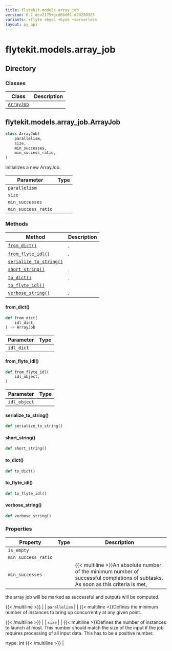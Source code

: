 ```yaml
---
title: flytekit.models.array_job
version: 0.1.dev2175+gcd6bd01.d20250325
variants: +flyte +byoc +byok +serverless
layout: py_api
---
```


# flytekit.models.array_job

## Directory

### Classes

| Class | Description |
|-|-|
| [`ArrayJob`](.././flytekit.models.array_job#flytekitmodelsarray_jobarrayjob) |  |

## flytekit.models.array_job.ArrayJob

```python
class ArrayJob(
    parallelism,
    size,
    min_successes,
    min_success_ratio,
)
```
Initializes a new ArrayJob.


| Parameter | Type |
|-|-|
| `parallelism` |  |
| `size` |  |
| `min_successes` |  |
| `min_success_ratio` |  |

### Methods

| Method | Description |
|-|-|
| [`from_dict()`](#from_dict) | . |
| [`from_flyte_idl()`](#from_flyte_idl) | . |
| [`serialize_to_string()`](#serialize_to_string) |  |
| [`short_string()`](#short_string) | . |
| [`to_dict()`](#to_dict) | . |
| [`to_flyte_idl()`](#to_flyte_idl) |  |
| [`verbose_string()`](#verbose_string) | . |


#### from_dict()

```python
def from_dict(
    idl_dict,
) -> ArrayJob
```
| Parameter | Type |
|-|-|
| `idl_dict` |  |

#### from_flyte_idl()

```python
def from_flyte_idl(
    idl_object,
)
```
| Parameter | Type |
|-|-|
| `idl_object` |  |

#### serialize_to_string()

```python
def serialize_to_string()
```
#### short_string()

```python
def short_string()
```
#### to_dict()

```python
def to_dict()
```
#### to_flyte_idl()

```python
def to_flyte_idl()
```
#### verbose_string()

```python
def verbose_string()
```
### Properties

| Property | Type | Description |
|-|-|-|
| `is_empty` |  |  |
| `min_success_ratio` |  |  |
| `min_successes` |  | {{< multiline >}}An absolute number of the minimum number of successful completions of subtasks. As soon as this criteria is met,
the array job will be marked as successful and outputs will be computed.

{{< /multiline >}} |
| `parallelism` |  | {{< multiline >}}Defines the minimum number of instances to bring up concurrently at any given point.

{{< /multiline >}} |
| `size` |  | {{< multiline >}}Defines the number of instances to launch at most. This number should match the size of the input if the job
requires processing of all input data. This has to be a positive number.

rtype: int
{{< /multiline >}} |

